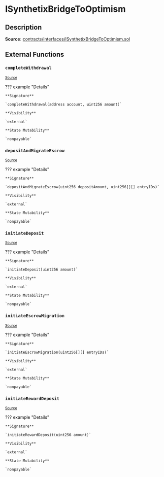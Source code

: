 # ISynthetixBridgeToOptimism

## Description

**Source:** [contracts/interfaces/ISynthetixBridgeToOptimism.sol](https://github.com/Synthetixio/synthetix/tree/v2.36.0-alpha/contracts/interfaces/ISynthetixBridgeToOptimism.sol)

## External Functions

### `completeWithdrawal`

<sub>[Source](https://github.com/Synthetixio/synthetix/tree/v2.36.0-alpha/contracts/interfaces/ISynthetixBridgeToOptimism.sol#L7)</sub>

??? example "Details"

    **Signature**

    `completeWithdrawal(address account, uint256 amount)`

    **Visibility**

    `external`

    **State Mutability**

    `nonpayable`

### `depositAndMigrateEscrow`

<sub>[Source](https://github.com/Synthetixio/synthetix/tree/v2.36.0-alpha/contracts/interfaces/ISynthetixBridgeToOptimism.sol#L16)</sub>

??? example "Details"

    **Signature**

    `depositAndMigrateEscrow(uint256 depositAmount, uint256[][] entryIDs)`

    **Visibility**

    `external`

    **State Mutability**

    `nonpayable`

### `initiateDeposit`

<sub>[Source](https://github.com/Synthetixio/synthetix/tree/v2.36.0-alpha/contracts/interfaces/ISynthetixBridgeToOptimism.sol#L10)</sub>

??? example "Details"

    **Signature**

    `initiateDeposit(uint256 amount)`

    **Visibility**

    `external`

    **State Mutability**

    `nonpayable`

### `initiateEscrowMigration`

<sub>[Source](https://github.com/Synthetixio/synthetix/tree/v2.36.0-alpha/contracts/interfaces/ISynthetixBridgeToOptimism.sol#L12)</sub>

??? example "Details"

    **Signature**

    `initiateEscrowMigration(uint256[][] entryIDs)`

    **Visibility**

    `external`

    **State Mutability**

    `nonpayable`

### `initiateRewardDeposit`

<sub>[Source](https://github.com/Synthetixio/synthetix/tree/v2.36.0-alpha/contracts/interfaces/ISynthetixBridgeToOptimism.sol#L14)</sub>

??? example "Details"

    **Signature**

    `initiateRewardDeposit(uint256 amount)`

    **Visibility**

    `external`

    **State Mutability**

    `nonpayable`
